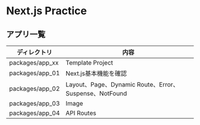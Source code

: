 # Next.js Practice

## アプリ一覧

| ディレクトリ    | 内容                                                   |
| --------------- | ------------------------------------------------------ |
| packages/app_xx | Template Project                                       |
| packages/app_01 | Next.js基本機能を確認                                  |
| packages/app_02 | Layout、Page、Dynamic Route、Error、Suspense、NotFound |
| packages/app_03 | Image                                                  |
| packages/app_04 | API Routes                                             |
